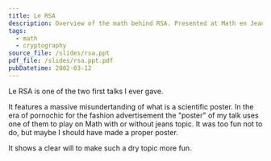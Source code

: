 ```yaml
---
title: Le RSA
description: Overview of the math behind RSA. Presented at Math en Jean, a youth math conference for high schoolers.
tags:
  - math
  - cryptography
source_file: /slides/rsa.ppt
pdf_file: /slides/rsa.ppt.pdf
pubDatetime: 2002-03-12
---
```


Le RSA is one of the two first talks I ever gave.

It features a massive misundertanding of what is a scientific poster. In the era of pornochic for the fashion advertisement the "poster" of my talk uses one of them to play on Math with or without jeans topic. It was too fun not to do, but maybe I should have made a proper poster.

It shows a clear will to make such a dry topic more fun.
